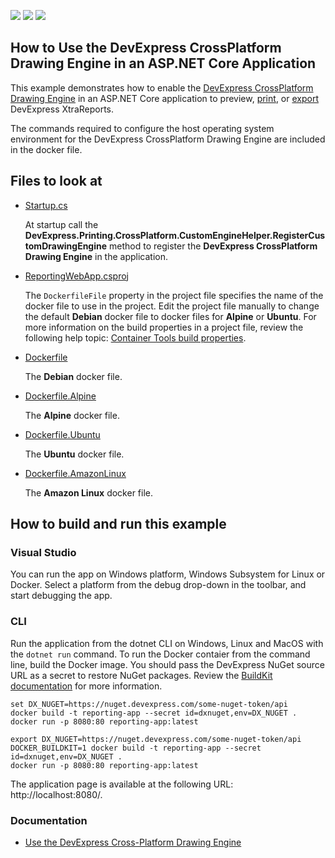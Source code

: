 <!-- default badges list -->
![](https://img.shields.io/endpoint?url=https://codecentral.devexpress.com/api/v1/VersionRange/259715972/2022.2)
[![](https://img.shields.io/badge/Open_in_DevExpress_Support_Center-FF7200?style=flat-square&logo=DevExpress&logoColor=white)](https://supportcenter.devexpress.com/ticket/details/T884870)
[![](https://img.shields.io/badge/📖_How_to_use_DevExpress_Examples-e9f6fc?style=flat-square)](https://docs.devexpress.com/GeneralInformation/403183)
<!-- default badges end -->
## How to Use the DevExpress CrossPlatform Drawing Engine in an ASP.NET Core Application

This example demonstrates how to enable the [DevExpress CrossPlatform Drawing Engine](https://www.nuget.org/packages/DevExpress.CrossPlatform.Printing.DrawingEngine) in an ASP.NET Core application to preview, [print](http://docs.devexpress.com/XtraReports/15797), or [export](http://docs.devexpress.com/XtraReports/2618) DevExpress XtraReports.


The commands required to configure the host operating system environment for the DevExpress CrossPlatform Drawing Engine are included in the docker file.

## Files to look at

- [Startup.cs](ReportingWebApp/Startup.cs)

    At startup call the **DevExpress.Printing.CrossPlatform.CustomEngineHelper.RegisterCustomDrawingEngine** method to register the **DevExpress CrossPlatform Drawing Engine** in the application.
- [ReportingWebApp.csproj](ReportingWebApp/ReportingWebApp.csproj)

    The `DockerfileFile` property in the project file specifies the name of the docker file to use in the project. Edit the project file manually to change the default **Debian** docker file to docker files for **Alpine** or **Ubuntu**. For more information on the build properties in a project file, review the following help topic: [Container Tools build properties](https://docs.microsoft.com/en-us/visualstudio/containers/container-msbuild-properties?view=vs-2022).
- [Dockerfile](ReportingWebApp/Dockerfile)

    The **Debian** docker file.
- [Dockerfile.Alpine](ReportingWebApp/Dockerfile.Alpine)

    The **Alpine** docker file.
- [Dockerfile.Ubuntu](ReportingWebApp/Dockerfile.Ubuntu)

    The **Ubuntu** docker file.
    
- [Dockerfile.AmazonLinux](ReportingWebApp/Dockerfile.AmazonLinux)

    The **Amazon Linux** docker file.
    
## How to build and run this example

### Visual Studio

You can run the app on Windows platform, Windows Subsystem for Linux or Docker. Select a platform from the debug drop-down in the toolbar, and start debugging the app.

### CLI
Run the application from the dotnet CLI on Windows, Linux and MacOS with the `dotnet run` command.
To run the Docker contaier from the command line, build the Docker image. You should pass the DevExpress NuGet source URL as a secret to restore NuGet packages. Review the [BuildKit documentation](https://docs.docker.com/build/buildkit/) for more information.

```console
set DX_NUGET=https://nuget.devexpress.com/some-nuget-token/api
docker build -t reporting-app --secret id=dxnuget,env=DX_NUGET .
docker run -p 8080:80 reporting-app:latest
```

```shell
export DX_NUGET=https://nuget.devexpress.com/some-nuget-token/api
DOCKER_BUILDKIT=1 docker build -t reporting-app --secret id=dxnuget,env=DX_NUGET .
docker run -p 8080:80 reporting-app:latest
```

The application page is available at the following URL: http://localhost:8080/.


### Documentation

- [Use the DevExpress Cross-Platform Drawing Engine](http://docs.devexpress.com/XtraReports/401730)

    
